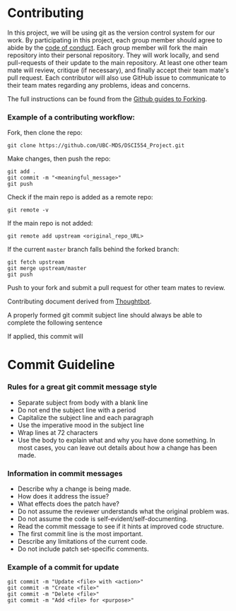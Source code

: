 # Contributing

In this project, we will be using git as the version control system for our work. By participating in this project, each group member should agree to abide by the [code of conduct](https://github.com/UBC-MDS/DSCI554_Project/blob/master/CODE_OF_CONDUCT.md). Each group member will fork the main repository into their personal repository. They will work locally, and send pull-requests of their update to the main repository. At least one other team mate will review,  critique (if necessary), and finally accept their team mate's pull request. Each contributor will also use GitHub issue to communicate to their team mates regarding any problems, ideas and concerns.

The full instructions can be found from the [Github guides to Forking](https://guides.github.com/activities/forking/).

### Example of a contributing workflow:

Fork, then clone the repo:
```
git clone https://github.com/UBC-MDS/DSCI554_Project.git
```

Make changes, then push the repo:
```
git add .
git commit -m "<meaningful_message>"
git push
```

Check if the main repo is added as a remote repo:
```
git remote -v
```

If the main repo is not added:
```
git remote add upstream <original_repo_URL>
```

If the current `master` branch falls behind the forked branch:
```
git fetch upstream
git merge upstream/master
git push
```
Push to your fork and submit a pull request for other team mates to review.

Contributing document derived from [Thoughtbot](https://github.com/thoughtbot/factory_bot_rails/blob/master/CONTRIBUTING.md).

A properly formed git commit subject line should always be able to complete the following sentence

If applied, this commit will <your subject line here>

# Commit Guideline

### Rules for a great git commit message style
* Separate subject from body with a blank line
* Do not end the subject line with a period
* Capitalize the subject line and each paragraph
* Use the imperative mood in the subject line
* Wrap lines at 72 characters
* Use the body to explain what and why you have done something. In most cases, you can leave out details about how a change has been made.

### Information in commit messages
* Describe why a change is being made.
* How does it address the issue?
* What effects does the patch have?
* Do not assume the reviewer understands what the original problem was.
* Do not assume the code is self-evident/self-documenting.
* Read the commit message to see if it hints at improved code structure.
* The first commit line is the most important.
* Describe any limitations of the current code.
* Do not include patch set-specific comments.

### Example of a commit for update

```
git commit -m "Update <file> with <action>"
git commit -m "Create <file>"
git commit -m "Delete <file>"
git commit -m "Add <file> for <purpose>"
```
